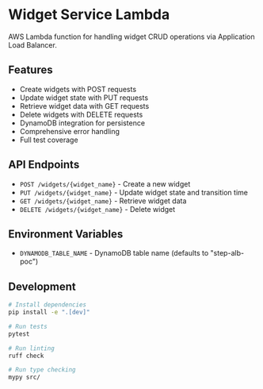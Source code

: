 # Widget Service Lambda

AWS Lambda function for handling widget CRUD operations via Application Load Balancer.

## Features

- Create widgets with POST requests
- Update widget state with PUT requests  
- Retrieve widget data with GET requests
- Delete widgets with DELETE requests
- DynamoDB integration for persistence
- Comprehensive error handling
- Full test coverage

## API Endpoints

- `POST /widgets/{widget_name}` - Create a new widget
- `PUT /widgets/{widget_name}` - Update widget state and transition time
- `GET /widgets/{widget_name}` - Retrieve widget data
- `DELETE /widgets/{widget_name}` - Delete widget

## Environment Variables

- `DYNAMODB_TABLE_NAME` - DynamoDB table name (defaults to "step-alb-poc")

## Development

```bash
# Install dependencies
pip install -e ".[dev]"

# Run tests
pytest

# Run linting
ruff check

# Run type checking
mypy src/
```